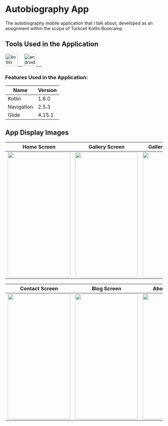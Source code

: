 # Autobiography App
The autobiography mobile application that I talk about, developed as an assignment within the scope of Turkcell Kotlin Bootcamp

## Tools Used in the Application

<a href="https://kotlinlang.org/" rel="nofollow"><img alt="kotlin" src="https://upload.wikimedia.org/wikipedia/commons/7/74/Kotlin_Icon.png" width="40" style="max-width: 100%;">&nbsp;&nbsp;&nbsp;&nbsp;</a>
<a href="https://developer.android.com/studio" rel="nofollow"><img alt="android_studio" src="https://github.com/yyigityesiladaa/yyigityesiladaa/blob/main/database_and_tool_icons/android_studio.svg" width="40" style="max-width: 100%;">&nbsp;&nbsp;&nbsp;&nbsp;</a>

### Features Used in the Application:
                    
Name  | Version
------------- | -------------
Kotlin | 1.8.0
Navigation  | 2.5.3
Glide  | 4.15.1
</p>

## App Display Images

Home Screen  | Gallery Screen | Gallery Detail Screen
------------- | ------------- | -------------
<a><img src="https://github.com/yyigityesiladaa/BiographyApp/blob/main/app_images/home_screen.png" data-canonical-src="https://gyazo.com/eb5c5741b6a9a16c692170a41a49c858.png" width="200" height="400"/></a> | <a><img src="https://github.com/yyigityesiladaa/BiographyApp/blob/main/app_images/gallery_screen.png" data-canonical-src="https://gyazo.com/eb5c5741b6a9a16c692170a41a49c858.png" width="200" height="400" /></a> | <a><img src="https://github.com/yyigityesiladaa/BiographyApp/blob/main/app_images/gallery_detail_screen.png" data-canonical-src="https://gyazo.com/eb5c5741b6a9a16c692170a41a49c858.png" width="200" height="400"/></a>

Contact Screen  | Blog Screen | About Me Screen
------------- | ------------- | -------------
<a><img src="https://github.com/yyigityesiladaa/BiographyApp/blob/main/app_images/contact_screen.png" data-canonical-src="https://gyazo.com/eb5c5741b6a9a16c692170a41a49c858.png" width="200" height="400"/></a> | <a><img src="https://github.com/yyigityesiladaa/BiographyApp/blob/main/app_images/blog_screen.png" data-canonical-src="https://gyazo.com/eb5c5741b6a9a16c692170a41a49c858.png" width="200" height="400"/></a> | <a><img src="https://github.com/yyigityesiladaa/BiographyApp/blob/main/app_images/about_me_screen.png" data-canonical-src="https://gyazo.com/eb5c5741b6a9a16c692170a41a49c858.png" width="200" height="400"/></a>





